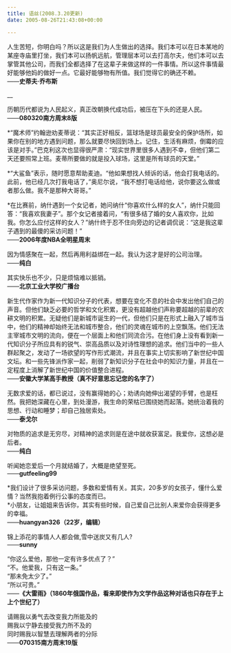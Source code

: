 ```yaml
---
title: 语丝(2008.3.20更新)
date: 2005-08-26T21:43:08+00:00

---
```

人生苦短，你明白吗？所以这是我们为人生做出的选择。我们本可以在日本某地的某座寺庙里打坐，我们本可以扬帆远航，管理层本可以去打高尔夫，他们本可以去掌管其他公司，而我们全都选择了在这辈子来做这样的一件事情。所以这件事情最好能够他妈的做好一点。它最好能够物有所值。我们觉得它的确还不赖。  
_——_**史蒂夫&#183;乔布斯**

__ 

历朝历代都说为人民起义，真正改朝换代成功后，被压在下头的还是人民。  
——**080320南方周末8版**</p> 

*&#8220;魔术师&#8221;约翰逊劝麦蒂说：&#8220;其实正好相反，篮球场是球员最安全的保护场所，如果你在别的地方遇到问题，那么就要尽快回到场上。记住，生活有麻烦，倒霉的应该是对手。&#8221;巴克利这次也显得很严肃：&#8220;现实世界里很多人遇到不幸，但他们第二天还要照常上班。麦蒂所要做的就是投入球场，这里是所有球员的天堂。&#8221; 

*&#8220;大鲨鱼&#8221;表示，随时愿意帮助麦迪。&#8220;他如果想找人倾诉的话，他会打我电话的。此前，他已经几次打我电话了，&#8221;奥尼尔说，&#8220;我不想打电话给他，说你要这么做或者那么做。我不是那种大哥哥。&#8221; 

*在比赛前，纳什遇到一个女记者，她问纳什&#8220;你喜欢什么样的女人&#8221;，纳什只能回答：&#8220;我喜欢我妻子&#8221;。那个女记者接着问，&#8220;有很多结了婚的女人喜欢你，比如我。你怎么应付这样的女人？&#8221;纳什终于忍不住向旁边的记者调侃说：&#8220;这是我这辈子遇到的最傻的采访问题！&#8221;   
——**2006年度NBA全明星周末**</p> 

因为情感聚在一起，然后再用利益绑在一起。我认为这才是好的公司治理。  
——**纯白**</p> 

其实快乐也不少，只是烦恼难以抵销。  
——**北京工业大学校广播台**</p> 

新生代作家作为新一代知识分子的代表，想要在变化不息的社会中发出他们自己的声音。但他们缺乏必要的哲学和文化积累，更没有超越他们声称要超越的前辈的农耕文明的积累。无疑他们是新城市诞生的一代，但他们只是在形式上融入了城市当中，他们的精神却始终无法和城市整合，他们的灵魂在城市的上空飘荡。他们无法主宰城市文明的流向，便在一个层面上和他们同流合污。在他们身上没有看到新一代知识分子所应具有的锐气、崇高品质以及对诗性理想的追求。他们当中的一些人群起聚之，发动了一场欲望的写作形式潮流，并且在事实上切实影响了新世纪中国文坛。和一些先锋派作家一起，削弱了新知识分子在社会中的知识力量，并且在一定程度上消解了新世纪中国的价值整合进程。  
——**安徽大学某高手教授（真不好意思忘记您的名字了）**</p> 

无数求爱的话，都已说过，没有赢得她的心；劝诱向她伸出渴望的手臂，也是枉然。我把她深藏在心里，到处漫游，我生命的荣枯已围绕她而起落。她统治着我的思想、行动和睡梦；却自己独居索处。  
——**泰戈尔**</p> 

对物质的追求是无穷尽，对精神的追求则是在途中就收获富足。我爱你，这想必是后者。  
——**纯白**</p> 

听闻她恋爱后一个月就结婚了，大概是绝望至死。  
——**gutfeeling99**</p> 

*我们设计了很多采访问题，多数和爱情有关。其实，20多岁的女孩子，懂什么爱情？当然我抱着例行公事的态度而已。  
*小朋友，让姐姐来告诉你，其实有些时候，自己爱自己比别人来爱你会获得更多的幸福。  
——**huangyan326（22岁，编辑）**</p> 

锦上添花的事情人人都会做,雪中送炭又有几人?  
——**sunny**</p> 

&#8220;你这么爱他，那他一定有许多优点了？&#8221;  
&#8220;不。他爱我，只有这一条。&#8221;  
&#8220;那未免太少了。&#8221;  
&#8220;所以可贵。&#8221;  
——**《大雷雨》（1860年俄国作品，看来即使作为文学作品这种对话也只存在于上上个世纪了）**</p> 

请赐我以勇气去改变我力所能及的  
赐我以宁静去接受我力所不及的  
同时赐我以智慧去理解两者的分际  
——**070315南方周末19版**

